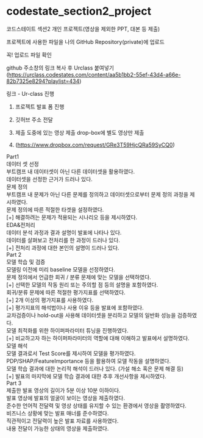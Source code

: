 # codestate_section2_project
코드스테이트 섹션2 개인 프로젝트(영상을 제외한 PPT, 대본 등 제출)

프로젝트에 사용한 파일을 나의 GitHub Repository(private)에 업로드

꼭! 업로드 파일 확인

github 주소창의 링크 복사 후 Urclass 붙여넣기
(https://urclass.codestates.com/content/aa5b1bb2-55ef-43d4-a66e-82b7325e8294?playlist=434)


링크 -  Ur-class 진행

1. 프로젝트 발표 폼 진행

2. 깃허브 주소 전달

3. 제출 도중에 있는 영상 제출 drop-box에 별도 영상만 제출
4. (https://www.dropbox.com/request/GRe3T59HjcQRa59SyCQ0)


Part1<br>
데이터 셋 선정<br>
 부트캠프 내 데이터셋이 아닌 다른 데이터셋을 활용하였다.<br>
 데이터셋을 선정한 근거가 드러나 있다.<br>
문제 정의<br>
 부트캠프 내 문제가 아닌 다른 문제를 정의하고 데이터셋으로부터 문제 정의 과정을 제시하였다.<br>
 문제 정의에 따른 적절한 타겟을 설정하였다.<br>
 [+] 해결하려는 문제가 적용되는 시나리오 등을 제시하였다.<br>
EDA&전처리<br>
 데이터 분석 과정과 결과 설명이 발표에 나타나 있다.<br>
 데이터를 살펴보고 전처리를 한 과정이 드러나 있다.<br>
 [+] 전처리 과정에 대한 본인의 설명이 드러나 있다.<br>
Part 2<br>
모델 학습 및 검증<br>
 모델링 이전에 미리 baseline 모델을 선정하였다.<br>
 문제 정의에서 언급한 회귀 / 분류 문제에 맞는 모델을 선택하였다.<br>
 [+] 선택한 모델의 작동 원리 또는 주의할 점 등의 설명을 포함하였다.<br>
 회귀/분류 문제에 따른 적절한 평가지표를 선택하였다.<br>
 [+] 2개 이상의 평가지표를 사용하였다.<br>
 [+] 평가지표의 해석법이나 사용 이유 등을 발표에 포함하였다.<br>
 교차검증이나 hold-out을 사용해 데이터셋을 분리하고 모델의 일반화 성능을 검증하였다.<br>
 모델 최적화를 위한 하이퍼파라미터 튜닝을 진행하였다.<br>
 [+] 비교하고자 하는 하이퍼파라미터의 역할에 대해 이해하고 발표에서 설명하였다.<br>
모델 해석<br>
 모델 결과로서 Test Score를 제시하여 모델을 평가하였다.<br>
 PDP/SHAP/FeatureImportance 등을 활용하여 모델 작동을 설명하였다.<br>
 모델 학습 결과에 대한 논리적 해석이 드러나 있다. (가설 해소 혹은 문제 해결 등)<br>
 [+] 발표의 마지막에 모델 학습 결과에 대한 추후 개선사항을 제시하였다.<br>
Part 3<br>
 제출한 발표 영상의 길이가 5분 이상 10분 이하이다.<br>
 발표 영상에 발표의 얼굴이 보이는 영상을 제출하였다.<br>
 준수한 언어적 전달력 및 영상 상태를 유지할 수 있는 환경에서 영상을 촬영하였다.<br>
비즈니스 상황에 맞는 발표 매너를 준수하였다.<br>
직관적이고 전달력이 높은 발표 자료를 사용하였다.<br>
내용 전달이 가능한 상태의 영상을 제출하였다.<br>
